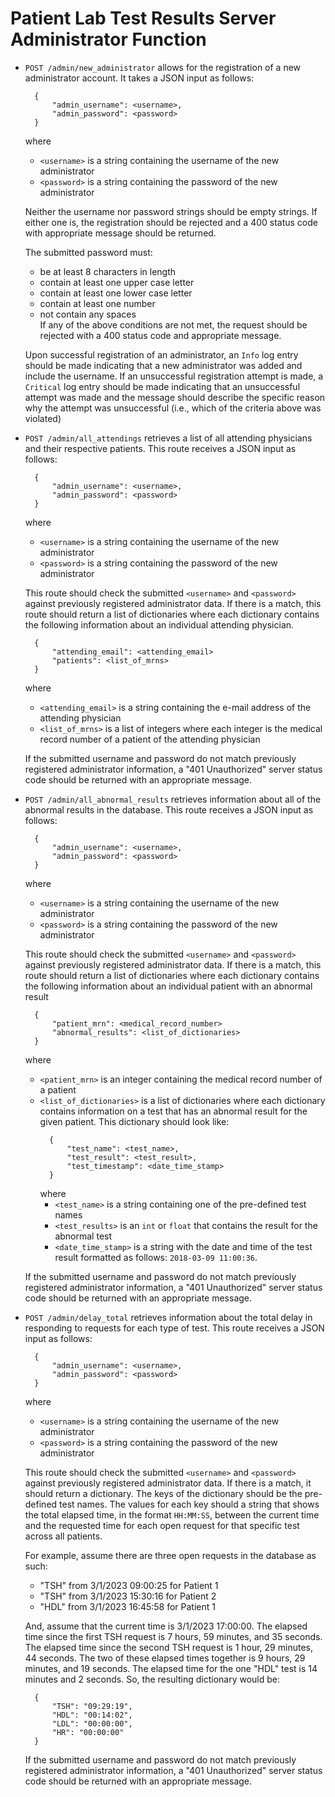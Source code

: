 # Patient Lab Test Results Server Administrator Function
* `POST /admin/new_administrator` allows for the registration of a new
  administrator account.  It takes a JSON input as follows:
    ```
      {
          "admin_username": <username>,
          "admin_password": <password>
      }
    ```
  where
  * `<username>` is a string containing the username of the new administrator
  * `<password>` is a string containing the password of the new administrator

  Neither the username nor password strings should be empty strings.  If either
  one is, the registration should be rejected and a 400 status code with 
  appropriate message should be returned.  

  The submitted password must:
  * be at least 8 characters in length
  * contain at least one upper case letter
  * contain at least one lower case letter
  * contain at least one number
  * not contain any spaces  
  If any of the above conditions are not met, the request should be rejected
  with a 400 status code and appropriate message.

  Upon successful registration of an administrator, an `Info` log entry should
  be made indicating that a new administrator was added and include the 
  username.  If an unsuccessful registration attempt is made, a `Critical`
  log entry should be made indicating that an unsuccessful attempt was made
  and the message should describe the specific reason why the attempt was 
  unsuccessful (i.e., which of the criteria above was violated)

* `POST /admin/all_attendings` retrieves a list of all attending physicians
  and their respective patients.  This route receives a JSON input as follows:
    ```
      {
          "admin_username": <username>,
          "admin_password": <password>
      }
    ```
  where
  * `<username>` is a string containing the username of the new administrator
  * `<password>` is a string containing the password of the new administrator
  
  This route should check the submitted `<username>` and `<password>` against
  previously registered administrator data.  If there is a match, this route
  should return a list of dictionaries where each dictionary contains the 
  following information about an individual attending physician.
    ```
      {
          "attending_email": <attending_email>
          "patients": <list_of_mrns>
      }
    ```
  where
  * `<attending_email>` is a string containing the e-mail address of the 
  attending physician
  * `<list_of_mrns>` is a list of integers where each integer is the medical
  record number of a patient of the attending physician

  If the submitted username and password do not match previously registered
  administrator information, a "401 Unauthorized" server status code should
  be returned with an appropriate message.

* `POST /admin/all_abnormal_results` retrieves information about all of the
  abnormal results in the database.  This route receives a JSON input as 
  follows:
    ```
      {
          "admin_username": <username>,
          "admin_password": <password>
      }
    ```
  where
  * `<username>` is a string containing the username of the new administrator
  * `<password>` is a string containing the password of the new administrator
  
  This route should check the submitted `<username>` and `<password>` against
  previously registered administrator data.  If there is a match, this route
  should return a list of dictionaries where each dictionary contains the 
  following information about an individual patient with an abnormal result
    ```
      {
          "patient_mrn": <medical_record_number>
          "abnormal_results": <list_of_dictionaries>
      }
    ```
  where
  * `<patient_mrn>` is an integer containing the medical record number of a 
  patient
  * `<list_of_dictionaries>` is a list of dictionaries where each dictionary
  contains information on a test that has an abnormal result for the given 
  patient.  This dictionary should look like:
    ```
      {
          "test_name": <test_name>,
          "test_result": <test_result>,
          "test_timestamp": <date_time_stamp>
      }
    ```
    where
    * `<test_name>` is a string containing one of the pre-defined test names
    * `<test_results>` is an `int` or `float` that contains the result for the
    abnormal test
    * `<date_time_stamp>` is a string with the date and time of the test result
    formatted as follows:  `2018-03-09 11:00:36`.

  If the submitted username and password do not match previously registered
  administrator information, a "401 Unauthorized" server status code should
  be returned with an appropriate message.

* `POST /admin/delay_total` retrieves information about the total delay in
  responding to requests for each type of test.   This route receives a JSON 
  input as follows:
    ```
      {
          "admin_username": <username>,
          "admin_password": <password>
      }
    ```
  where
  * `<username>` is a string containing the username of the new administrator
  * `<password>` is a string containing the password of the new administrator
  
  This route should check the submitted `<username>` and `<password>` against
  previously registered administrator data.  If there is a match, it should
  return a dictionary.  The keys of the dictionary should be the pre-defined 
  test names.  The values for each key should a string that shows the total 
  elapsed time, in the format `HH:MM:SS`,
  between the current time and the requested time for each open request for 
  that specific test across all patients.  

  For example, assume there are three open requests in the database as such:
  * "TSH" from 3/1/2023 09:00:25 for Patient 1
  * "TSH" from 3/1/2023 15:30:16 for Patient 2
  * "HDL" from 3/1/2023 16:45:58 for Patient 1
  
  And, assume that the current time is 3/1/2023 17:00:00.  The elapsed time
  since the first TSH request is 7 hours, 59 minutes, and 35 seconds.  The
  elapsed time since the second TSH request is 1 hour, 29 minutes, 44 seconds.
  The two of these elapsed times together is 9 hours, 29 minutes, and 19 seconds.
  The elapsed time for the one "HDL" test is 14 minutes and 2 seconds.  So, 
  the resulting dictionary would be:
  ```
    {
        "TSH": "09:29:19",
        "HDL": "00:14:02",
        "LDL": "00:00:00",
        "HR": "00:00:00"
    }
  ```
  
  If the submitted username and password do not match previously registered
  administrator information, a "401 Unauthorized" server status code should
  be returned with an appropriate message.
  
  